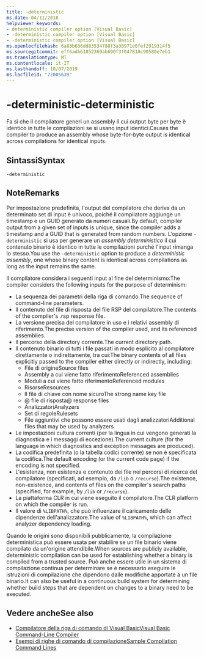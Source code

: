 ```yaml
---
title: -deterministic
ms.date: 04/11/2018
helpviewer_keywords:
- deterministic compiler option [Visual Basic]
- -deterministic compiler option [Visual Basic]
- -deterministic compiler option [Visual Basic]
ms.openlocfilehash: 6a83b636dd83534788f3a38971e0fef2919314f5
ms.sourcegitcommit: eff6adb61852369ab690f3f047818c90580e7eb1
ms.translationtype: MT
ms.contentlocale: it-IT
ms.lasthandoff: 10/07/2019
ms.locfileid: "72005639"
---
```

# <a name="-deterministic"></a><span data-ttu-id="a972f-102">-deterministic</span><span class="sxs-lookup"><span data-stu-id="a972f-102">-deterministic</span></span>

<span data-ttu-id="a972f-103">Fa sì che il compilatore generi un assembly il cui output byte per byte è identico in tutte le compilazioni se si usano input identici.</span><span class="sxs-lookup"><span data-stu-id="a972f-103">Causes the compiler to produce an assembly whose byte-for-byte output is identical across compilations for identical inputs.</span></span>

## <a name="syntax"></a><span data-ttu-id="a972f-104">Sintassi</span><span class="sxs-lookup"><span data-stu-id="a972f-104">Syntax</span></span>

```console
-deterministic
```

## <a name="remarks"></a><span data-ttu-id="a972f-105">Note</span><span class="sxs-lookup"><span data-stu-id="a972f-105">Remarks</span></span>

<span data-ttu-id="a972f-106">Per impostazione predefinita, l'output del compilatore che deriva da un determinato set di input è univoco, poiché il compilatore aggiunge un timestamp e un GUID generato da numeri casuali.</span><span class="sxs-lookup"><span data-stu-id="a972f-106">By default, compiler output from a given set of inputs is unique, since the compiler adds a timestamp and a GUID that is generated from random numbers.</span></span> <span data-ttu-id="a972f-107">L'opzione `-deterministic` si usa per generare un *assembly deterministico* il cui contenuto binario è identico in tutte le compilazioni purché l'input rimanga lo stesso.</span><span class="sxs-lookup"><span data-stu-id="a972f-107">You use the `-deterministic` option to produce a *deterministic assembly*, one whose binary content is identical across compilations as long as the input remains the same.</span></span>

<span data-ttu-id="a972f-108">Il compilatore considera i seguenti input al fine del determinismo:</span><span class="sxs-lookup"><span data-stu-id="a972f-108">The compiler considers the following inputs for the purpose of determinism:</span></span>

- <span data-ttu-id="a972f-109">La sequenza dei parametri della riga di comando.</span><span class="sxs-lookup"><span data-stu-id="a972f-109">The sequence of command-line parameters.</span></span>
- <span data-ttu-id="a972f-110">Il contenuto del file di risposta del file RSP del compilatore.</span><span class="sxs-lookup"><span data-stu-id="a972f-110">The contents of the compiler's .rsp response file.</span></span>
- <span data-ttu-id="a972f-111">La versione precisa del compilatore in uso e i relativi assembly di riferimento.</span><span class="sxs-lookup"><span data-stu-id="a972f-111">The precise version of the compiler used, and its referenced assemblies.</span></span>
- <span data-ttu-id="a972f-112">Il percorso della directory corrente.</span><span class="sxs-lookup"><span data-stu-id="a972f-112">The current directory path.</span></span>
- <span data-ttu-id="a972f-113">Il contenuto binario di tutti i file passati in modo esplicito al compilatore direttamente o indirettamente, tra cui:</span><span class="sxs-lookup"><span data-stu-id="a972f-113">The binary contents of all files explicitly passed to the compiler either directly or indirectly, including:</span></span>
  - <span data-ttu-id="a972f-114">File di origine</span><span class="sxs-lookup"><span data-stu-id="a972f-114">Source files</span></span>
  - <span data-ttu-id="a972f-115">Assembly a cui viene fatto riferimento</span><span class="sxs-lookup"><span data-stu-id="a972f-115">Referenced assemblies</span></span>
  - <span data-ttu-id="a972f-116">Moduli a cui viene fatto riferimento</span><span class="sxs-lookup"><span data-stu-id="a972f-116">Referenced modules</span></span>
  - <span data-ttu-id="a972f-117">Risorse</span><span class="sxs-lookup"><span data-stu-id="a972f-117">Resources</span></span>
  - <span data-ttu-id="a972f-118">Il file di chiave con nome sicuro</span><span class="sxs-lookup"><span data-stu-id="a972f-118">The strong name key file</span></span>
  - <span data-ttu-id="a972f-119">@ file di risposta</span><span class="sxs-lookup"><span data-stu-id="a972f-119">@ response files</span></span>
  - <span data-ttu-id="a972f-120">Analizzatori</span><span class="sxs-lookup"><span data-stu-id="a972f-120">Analyzers</span></span>
  - <span data-ttu-id="a972f-121">Set di regole</span><span class="sxs-lookup"><span data-stu-id="a972f-121">Rulesets</span></span>
  - <span data-ttu-id="a972f-122">File aggiuntivi che possono essere usati dagli analizzatori</span><span class="sxs-lookup"><span data-stu-id="a972f-122">Additional files that may be used by analyzers</span></span>
- <span data-ttu-id="a972f-123">Le impostazioni cultura correnti (per la lingua in cui vengono generati la diagnostica e i messaggi di eccezione).</span><span class="sxs-lookup"><span data-stu-id="a972f-123">The current culture (for the language in which diagnostics and exception messages are produced).</span></span>
- <span data-ttu-id="a972f-124">La codifica predefinita (o la tabella codici corrente) se non è specificata la codifica.</span><span class="sxs-lookup"><span data-stu-id="a972f-124">The default encoding (or the current code page) if the encoding is not specified.</span></span>
- <span data-ttu-id="a972f-125">L'esistenza, non esistenza e contenuto dei file nei percorsi di ricerca del compilatore (specificati, ad esempio, da `/lib` o `/recurse`).</span><span class="sxs-lookup"><span data-stu-id="a972f-125">The existence, non-existence, and contents of files on the compiler's search paths (specified, for example, by `/lib` or `/recurse`).</span></span>
- <span data-ttu-id="a972f-126">La piattaforma CLR in cui viene eseguito il compilatore.</span><span class="sxs-lookup"><span data-stu-id="a972f-126">The CLR platform on which the compiler is run.</span></span>
- <span data-ttu-id="a972f-127">Il valore di `%LIBPATH%`, che può influenzare il caricamento delle dipendenze dell'analizzatore.</span><span class="sxs-lookup"><span data-stu-id="a972f-127">The value of `%LIBPATH%`, which can affect analyzer dependency loading.</span></span>

<span data-ttu-id="a972f-128">Quando le origini sono disponibili pubblicamente, la compilazione deterministica può essere usata per stabilire se un file binario viene compilato da un'origine attendibile.</span><span class="sxs-lookup"><span data-stu-id="a972f-128">When sources are publicly available, deterministic compilation can be used for establishing whether a binary is compiled from a trusted source.</span></span> <span data-ttu-id="a972f-129">Può anche essere utile in un sistema di compilazione continua per determinare se è necessario eseguire le istruzioni di compilazione che dipendono dalle modifiche apportate a un file binario.</span><span class="sxs-lookup"><span data-stu-id="a972f-129">It can also be useful in a continuous build system for determining whether build steps that are dependent on changes to a binary need to be executed.</span></span>

## <a name="see-also"></a><span data-ttu-id="a972f-130">Vedere anche</span><span class="sxs-lookup"><span data-stu-id="a972f-130">See also</span></span>

- [<span data-ttu-id="a972f-131">Compilatore della riga di comando di Visual Basic</span><span class="sxs-lookup"><span data-stu-id="a972f-131">Visual Basic Command-Line Compiler</span></span>](../../../visual-basic/reference/command-line-compiler/index.md)
- [<span data-ttu-id="a972f-132">Esempi di righe di comando di compilazione</span><span class="sxs-lookup"><span data-stu-id="a972f-132">Sample Compilation Command Lines</span></span>](../../../visual-basic/reference/command-line-compiler/sample-compilation-command-lines.md)
